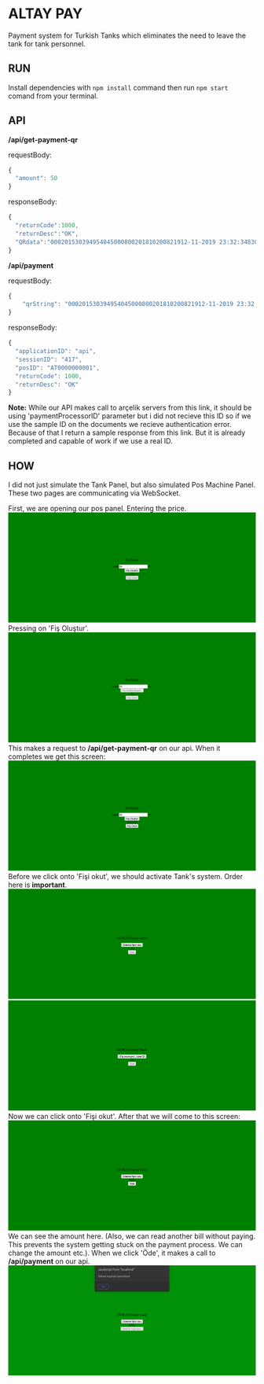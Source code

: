 # ALTAY PAY
Payment system for Turkish Tanks which eliminates the need to leave the tank for tank personnel.


## RUN
Install dependencies with ```npm install``` command then run ```npm start``` comand from your terminal.


## API
**/api/get-payment-qr**


requestBody:
```javascript
{
  "amount": 50
}
```

responseBody:
```javascript
{
  "returnCode":1000,
  "returnDesc":"OK",
  "QRdata":"000201530394954045000800201810200821912-11-2019 23:32:34830524-338609800-5000#8734ECd56a02772ee34ae597c8467abeda984d890118405258658844secureqrsigniturewillbehereinthenearfuture1="
}
```


**/api/payment**


requestBody:
```javascript
{
	"qrString": "000201530394954045000800201810200821912-11-2019 23:32:34830524-338609800-5000#8734ECd56a02772ee34ae597c8467abeda984d890118405258658844secureqrsigniturewillbehereinthenearfuture1="
}
```


responseBody:
```javascript
{
  "applicationID": "api",
  "sessionID": "417",
  "posID": "AT0000000001",
  "returnCode": 1000,
  "returnDesc": "OK"
}
```

**Note:** While our API makes call to arçelik servers from this link, it should be using 'paymentProcessorID' parameter but i did not recieve this ID so if we use the sample ID on the documents we recieve authentication error. Because of that I return a sample response from this link. But it is already completed and capable of work if we use a real ID.

## HOW
I did not just simulate the Tank Panel, but also simulated Pos Machine Panel. These two pages are communicating via WebSocket.

First, we are opening our pos panel. Entering the price.
![Enter price](samples/pos1.png)
Pressing on 'Fiş Oluştur'.
![Creating reciept](samples/pos2.png)
This makes a request to **/api/get-payment-qr** on our api. When it completes we get this screen:
![Ready to show QR](samples/pos3.png)
Before we click onto 'Fişi okut', we should activate Tank's system. Order here is **important**.
![Tank main](samples/tank1.png)
![Tank is reading QR](samples/tank2.png)
Now we can click onto 'Fişi okut'. After that we will come to this screen:
![Tank read QR](samples/tank3.png)
We can see the amount here. (Also, we can read another bill without paying. This prevents the system getting stuck on the payment process. We can change the amount etc.). When we click 'Öde', it makes a call to **/api/payment** on our api.
![Tank payment notification](samples/tank4.png)